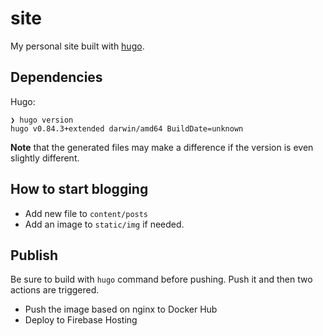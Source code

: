 # site
My personal site built with [hugo](https://github.com/gohugoio/hugo).

## Dependencies

Hugo:

```console
❯ hugo version
hugo v0.84.3+extended darwin/amd64 BuildDate=unknown
```

**Note** that the generated files may make a difference if the version is even slightly different.

## How to start blogging
- Add new file to `content/posts`
- Add an image to `static/img` if needed.

## Publish

Be sure to build with `hugo` command before pushing.
Push it and then two actions are triggered.

- Push the image based on nginx to Docker Hub
- Deploy to Firebase Hosting
